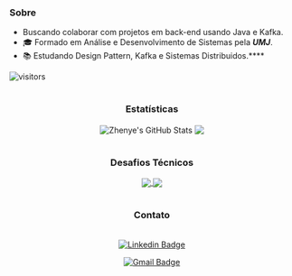 

### Sobre
 -  Buscando colaborar com projetos em back-end usando Java e Kafka.
 -  🎓 Formado em Análise e Desenvolvimento de Sistemas pela ***UMJ***.
 -  📚 Estudando Design Pattern, Kafka e Sistemas Distribuidos.****

![visitors](https://visitor-badge.laobi.icu/badge?page_id=peroalcantara9568)
<div align="center"> 
 
 #
 
###  Estatísticas 

<img align="center" src="https://github-readme-stats.vercel.app/api/top-langs/?username=pedroalcantara9568&hide=c%2B%2B,c,matlab,assembly&title_color=fff&text_color=8a919a&icon_color=fff&bg_color=111" alt="Zhenye's GitHub Stats" />
<img align="center" src="https://github-readme-stats.vercel.app/api?username=pedroalcantara9568&show_icons=true&line_height=27&count_private=true&title_color=fff&text_color=fff&icon_color=fff&bg_color=111"  />

 #

### Desafios Técnicos

<a href="https://github.com/pedroalcantara9568/delivery-api">
  <img align="center" src="https://github-readme-stats.vercel.app/api/pin/?username=pedroalcantara9568&repo=delivery-api&show_icons=true&line_height=27&title_color=6aa6f8&text_color=8a919a&icon_color=6aa6f8&bg_color=22272e"/>
</a>

<a href="https://github.com/pedroalcantara9568/pauta-api">
  <img align="center" src="https://github-readme-stats.vercel.app/api/pin/?username=pedroalcantara9568&repo=pauta-api&show_icons=true&line_height=27&title_color=6aa6f8&text_color=8a919a&icon_color=6aa6f8&bg_color=22272e"/>
</a>

 #
 
 ### Contato
 
  <br/> [![Linkedin Badge](https://img.shields.io/badge/-PedroAlcântara-blue?style=plastic&logo=Linkedin&logoColor=white&link=https://www.linkedin.com/in/pedroalcantara82/)](https://www.linkedin.com/in/pedroalcantara82/) 
  
[![Gmail Badge](https://img.shields.io/badge/-pedroalcantara.info@gmail.com-c14438?style=plastic&logo=Gmail&logoColor=white&link=mailto:pedroalcantara.info@gmail.com)](mailto:pedroalcantara.info@gmail.com)

 #

</div>
